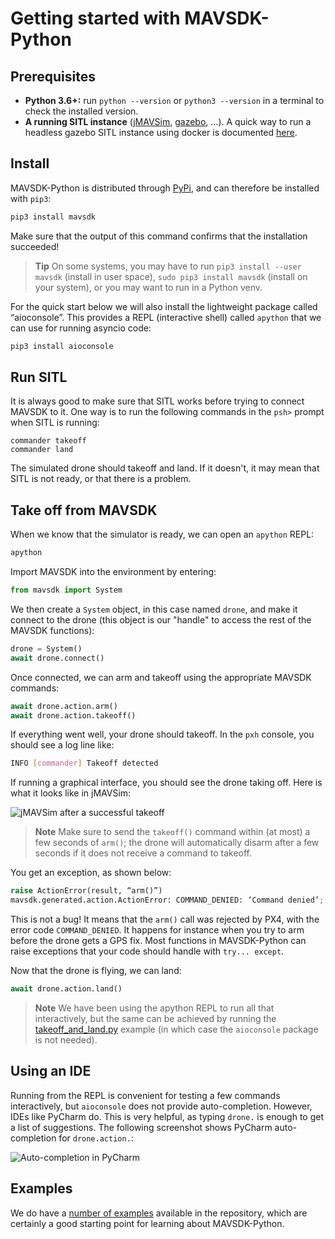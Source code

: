 # Getting started with MAVSDK-Python

## Prerequisites

* __Python 3.6+:__ run `python --version` or `python3 --version` in a terminal to check the installed version.
* __A running SITL instance__ ([jMAVSim](https://dev.px4.io/master/en/simulation/jmavsim.html), [gazebo](https://dev.px4.io/master/en/simulation/gazebo.html), …).
  A quick way to run a headless gazebo SITL instance using docker is documented [here](https://github.com/jonasvautherin/px4-gazebo-headless).

## Install

MAVSDK-Python is distributed through [PyPi](https://pypi.org/project/mavsdk/), and can therefore be installed with `pip3`:

```sh
pip3 install mavsdk
```

Make sure that the output of this command confirms that the installation succeeded!

> **Tip** On some systems, you may have to run `pip3 install --user mavsdk` (install in user space), `sudo pip3 install mavsdk` (install on your system), or you may want to run in a Python venv.

For the quick start below we will also install the lightweight package called “aioconsole”.
This provides a REPL (interactive shell) called `apython` that we can use for running asyncio code:

```sh
pip3 install aioconsole
```

## Run SITL

It is always good to make sure that SITL works before trying to connect MAVSDK to it.
One way is to run the following commands in the `psh>` prompt when SITL is running:

```
commander takeoff
commander land
```

The simulated drone should takeoff and land.
If it doesn't, it may mean that SITL is not ready, or that there is a problem.

## Take off from MAVSDK

When we know that the simulator is ready, we can open an `apython` REPL:
```sh
apython
```

Import MAVSDK into the environment by entering:
```python
from mavsdk import System
```

We then create a `System` object, in this case named `drone`, and make it connect to the drone (this object is our "handle" to access the rest of the MAVSDK functions):
```python
drone = System()
await drone.connect()
```

Once connected, we can arm and takeoff using the appropriate MAVSDK commands:

```python
await drone.action.arm()
await drone.action.takeoff()
```

If everything went well, your drone should takeoff.
In the `pxh` console, you should see a log line like:

```bash
INFO [commander] Takeoff detected
```

If running a graphical interface, you should see the drone taking off.
Here is what it looks like in jMAVSim:

![jMAVSim after a successful takeoff](../../assets/python/quickstart/jmavsim_takeoff.png)

> **Note** Make sure to send the `takeoff()` command within (at most) a few seconds of `arm()`; the drone will automatically disarm after a few seconds if it does not receive a command to takeoff.

You get an exception, as shown below:
```python
raise ActionError(result, “arm()”)
mavsdk.generated.action.ActionError: COMMAND_DENIED: ‘Command denied’; origin: arm(); params: ()
```

This is not a bug! It means that the `arm()` call was rejected by PX4, with the error code `COMMAND_DENIED`.
It happens for instance when you try to arm before the drone gets a GPS fix.
Most functions in MAVSDK-Python can raise exceptions that your code should handle with `try... except`.

Now that the drone is flying, we can land:

```python
await drone.action.land()
```

> **Note** We have been using the apython REPL to run all that interactively, but the same can be achieved by running the [takeoff_and_land.py](https://github.com/mavlink/MAVSDK-Python/blob/master/examples/takeoff_and_land.py) example (in which case the `aioconsole` package is not needed).

## Using an IDE

Running from the REPL is convenient for testing a few commands interactively, but `aioconsole` does not provide auto-completion.
However, IDEs like PyCharm do.
This is very helpful, as typing `drone.` is enough to get a list of suggestions.
The following screenshot shows PyCharm auto-completion for `drone.action.`:

![Auto-completion in PyCharm](../../assets/python/quickstart/mavsdk_pycharm.png)

## Examples

We do have a [number of examples](https://github.com/mavlink/MAVSDK-Python/tree/master/examples) available in the repository, which are certainly a good starting point for learning about MAVSDK-Python.
